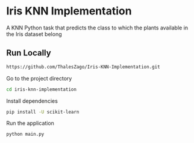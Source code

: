 # Iris KNN Implementation

A KNN Python task that predicts the class to which the plants available in the Iris dataset belong

## Run Locally

```bash Clone the project
https://github.com/ThalesZago/Iris-KNN-Implementation.git
```

Go to the project directory

```bash
cd iris-knn-implementation
```

Install dependencies

```bash
pip install -U scikit-learn
```

Run the application

```bash
python main.py
```
